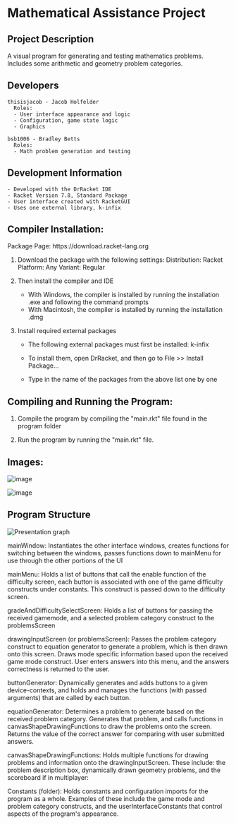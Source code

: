 <h1>Mathematical Assistance Project</h1>
  <h2>Project Description</h2>  
  
  A visual program for generating and testing mathematics problems. Includes some arithmetic and geometry problem categories.
  
  <h2>Developers</h2>
  
    thisisjacob - Jacob Holfelder
      Roles:
      - User interface appearance and logic
      - Configuration, game state logic
      - Graphics 
      
    bsb1006 - Bradley Betts
      Roles:
      - Math problem generation and testing

  <h2>Development Information</h2>
  
    - Developed with the DrRacket IDE
    - Racket Version 7.8, Standard Package
    - User interface created with RacketGUI
    - Uses one external library, k-infix

  <h2>Compiler Installation:</h2>
Package Page: https://download.racket-lang.org

1. Download the package with the following settings:
Distribution: Racket
Platform: Any
Variant: Regular

2. Then install the compiler and IDE
    - With Windows, the compiler is installed by running the installation .exe and following the command prompts
    - With Macintosh, the compiler is installed by running the installation .dmg

3. Install required external packages
    - The following external packages must first be installed:
        k-infix
        
    - To install them, open DrRacket, and then go to File >> Install Package... 
    - Type in the name of the packages from the above list one by one
        
        
<h2>Compiling and Running the Program:</h2>

1. Compile the program by compiling the "main.rkt" file found in the program folder

2. Run the program by running the "main.rkt" file.

<h2>Images:</h2>

![image](https://user-images.githubusercontent.com/42303925/98432679-9f994900-208e-11eb-9531-44e963b0ce20.PNG)

![image](https://user-images.githubusercontent.com/42303925/98432693-cce5f700-208e-11eb-9a71-c281c93cd469.PNG)

<h2>Program Structure</h2>

![Presentation graph](https://user-images.githubusercontent.com/42303925/98455949-24469e80-2145-11eb-8d1c-d188d04e4603.png)

mainWindow: Instantiates the other interface windows, creates functions for switching between the windows, passes functions down to mainMenu for use through the other portions of the UI

mainMenu: Holds a list of buttons that call the enable function of the difficulty screen, each button is associated with one of the game difficulty constructs under constants. This construct is passed down to the difficulty screen.

gradeAndDifficultySelectScreen: Holds a list of buttons for passing the received gamemode, and a selected problem category construct to the problemsScreen

drawingInputScreen (or problemsScreen): Passes the problem category construct to equation generator to generate a problem, which is then drawn onto this screen. Draws mode specific information based upon the received game mode construct. User enters answers into this menu, and the answers correctness is returned to the user.

buttonGenerator: Dynamically generates and adds buttons to a given device-contexts, and holds and manages the functions (with passed arguments) that are called by each button.

equationGenerator: Determines a problem to generate based on the received problem category. Generates that problem, and calls functions in canvasShapeDrawingFunctions to draw the problems onto the screen. Returns the value of the correct answer for comparing with user submitted answers.

canvasShapeDrawingFunctions: Holds multiple functions for drawing problems and information onto the drawingInputScreen. These include: the problem description box, dynamically drawn geometry problems, and the scoreboard if in multiplayer:

Constants (folder): Holds constants and configuration imports for the program as a whole. Examples of these include the game mode and problem category constructs, and the userInterfaceConstants that control aspects of the program's appearance.



